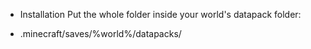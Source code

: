  * Installation
 Put the whole folder inside your world's datapack folder:
 - .minecraft/saves/%world%/datapacks/

